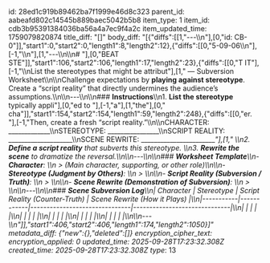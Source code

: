 id: 28ed1c919b89462ba7f1999e46d8c323
parent_id: aabeafd802c14545b889baec5042b5b8
item_type: 1
item_id: cdb3b95391384036ba56a4a7ec9f4a2c
item_updated_time: 1759079820874
title_diff: "[]"
body_diff: "[{\"diffs\":[[1,\"---\\\n\"],[0,\"id: CB-0\"]],\"start1\":0,\"start2\":0,\"length1\":8,\"length2\":12},{\"diffs\":[[0,\"5-09-06\\\n\"],[-1,\"\\\n\"],[1,\"---\\\n\\\n# \"],[0,\"BEAT STE\"]],\"start1\":106,\"start2\":106,\"length1\":17,\"length2\":23},{\"diffs\":[[0,\"T IT\"],[-1,\"\\\nList the stereotypes that might be attribut\"],[1,\" — Subversion Worksheet\\\n\\\nChallenge expectations by **playing against stereotype**. Create a “script reality” that directly undermines the audience’s assumptions.\\\n\\\n---\\\n\\\n### **Instructions**\\\n1. **List the stereotype** typically appli\"],[0,\"ed to \"],[-1,\"a\"],[1,\"the\"],[0,\" cha\"]],\"start1\":154,\"start2\":154,\"length1\":59,\"length2\":248},{\"diffs\":[[0,\"er. \"],[-1,\"Then, create a fresh “script reality.”\\\n\\\nCHARACTER: _____________\\\nSTEREOTYPE: ________________\\\nSCRIPT REALITY: ____________________\\\nSCENE REWRITE: ________________________\"],[1,\" \\\n2. **Define a script reality** that subverts this stereotype.  \\\n3. **Rewrite the scene** to dramatize the reversal.\\\n\\\n---\\\n\\\n### **Worksheet Template**\\\n- **Character**:  \\\n  > (Main character, supporting, or other role)\\\n\\\n- **Stereotype (Judgment by Others)**:  \\\n  > \\\n\\\n- **Script Reality (Subversion / Truth)**:  \\\n  > \\\n\\\n- **Scene Rewrite (Demonstration of Subversion)**:  \\\n  > \\\n\\\n---\\\n\\\n### **Scene Subversion Log**\\\n| Character | Stereotype | Script Reality (Counter-Truth) | Scene Rewrite (How it Plays) |\\\n|-----------|------------|-------------------------------|------------------------------|\\\n|           |            |                               |                              |\\\n|           |            |                               |                              |\\\n|           |            |                               |                              |\\\n|           |            |                               |                              |\\\n|           |            |                               |                              |\\\n\\\n---\\\n\"]],\"start1\":406,\"start2\":406,\"length1\":174,\"length2\":1050}]"
metadata_diff: {"new":{},"deleted":[]}
encryption_cipher_text: 
encryption_applied: 0
updated_time: 2025-09-28T17:23:32.308Z
created_time: 2025-09-28T17:23:32.308Z
type_: 13